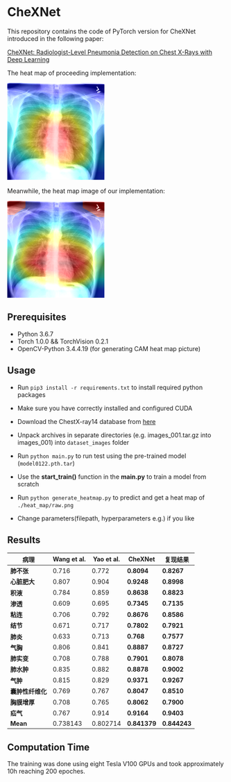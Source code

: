 # CheXNet

This repository contains the code of PyTorch version for CheXNet introduced in the following paper:

[CheXNet: Radiologist-Level Pneumonia Detection on Chest X-Rays with Deep Learning](https://arxiv.org/pdf/1711.05225.pdf)

The heat map of proceeding implementation:

![image](./heat_map/heatmap.png)

Meanwhile, the heat map image of our implementation:

![image](./heat_map/out.png)

## Prerequisites

- Python 3.6.7
- Torch 1.0.0 && TorchVision 0.2.1
- OpenCV-Python 3.4.4.19 (for generating CAM heat map picture)

## Usage

- Run `pip3 install -r requirements.txt` to install required python packages
- Make sure you have correctly installed and configured CUDA
- Download the ChestX-ray14 database from [here](https://nihcc.app.box.com/v/ChestXray-NIHCC/folder/37178474737)
- Unpack archives in separate directories (e.g. images_001.tar.gz into images_001) into `dataset_images` folder
- Run `python main.py` to run test using the pre-trained model (`model0122.pth.tar`)
- Use the **start_train()** function in the **main.py** to train a model from scratch
- Run `python generate_heatmap.py` to predict and get a heat map of `./heat_map/raw.png`

- Change parameters(filepath, hyperparameters e.g.) if you like

## Results

| **病理**         | Wang et al. | Yao et al. | **CheXNet**  | **复现结果** |
| ---------------- | ----------- | ---------- | ------------ | ------------ |
| **肺不张**       | 0.716       | 0.772      | **0.8094**   | **0.8267**   |
| **心脏肥大**     | 0.807       | 0.904      | **0.9248**   | **0.8998**   |
| **积液**         | 0.784       | 0.859      | **0.8638**   | **0.8823**   |
| **渗透**         | 0.609       | 0.695      | **0.7345**   | **0.7135**   |
| **粘连**         | 0.706       | 0.792      | **0.8676**   | **0.8586**   |
| **结节**         | 0.671       | 0.717      | **0.7802**   | **0.7921**   |
| **肺炎**         | 0.633       | 0.713      | **0.768**    | **0.7577**   |
| **气胸**         | 0.806       | 0.841      | **0.8887**   | **0.8727**   |
| **肺实变**       | 0.708       | 0.788      | **0.7901**   | **0.8078**   |
| **肺水肿**       | 0.835       | 0.882      | **0.8878**   | **0.9002**   |
| **气肿**         | 0.815       | 0.829      | **0.9371**   | **0.9267**   |
| **囊肿性纤维化** | 0.769       | 0.767      | **0.8047**   | **0.8510**   |
| **胸膜增厚**     | 0.708       | 0.765      | **0.8062**   | **0.7900**   |
| **疝气**         | 0.767       | 0.914      | **0.9164**   | **0.9403**   |
| **Mean**         | 0.738143    | 0.802714   | **0.841379** | **0.844243** |

## Computation Time

The training was done using eight Tesla V100 GPUs and took approximately 10h reaching 200 epoches.
